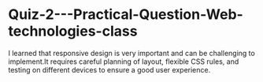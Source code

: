 # Quiz-2---Practical-Question-Web-technologies-class
I learned that responsive design is very important and can be challenging to implement.It requires careful planning of layout, flexible CSS rules, and testing on different devices to ensure a good user experience.